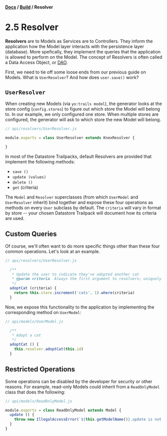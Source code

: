 #### [Docs](../../) / [Build](./) / Resolver

# 2.5 Resolver

**Resolvers** are to Models as Services are to Controllers. They inform the application how the Model layer interacts with the persistence layer (database). More spefically, they implement the queries that the application is allowed to perform on the Model. The concept of Resolvers is often called a Data Access Object, or [DAO](https://en.wikipedia.org/wiki/Data_access_object).

First, we need to tie off some loose ends from our previous guide on Models. What is `UserResolver`? And how does `user.save()` work?

## `UserResolver`

When creating new Models (via `yo:trails model`), the generator looks at the store config (`config.stores`) to figure out which store the Model will belong to. In our example, we only configured one store. When multiple stores are configured, the generator will ask to which store the new Model will belong.

```js
// api/resolvers/UserResolver.js

module.exports = class UserResolver extends KnexResolver {

}
```

In most of the Datastore Trailpacks, default Resolvers are provided that implement the following methods:
- `save ()`
- `update (values)`
- `delete ()`
- `get` (criteria)

The `Model` and `Resolver` superclasses (from which `UserModel` and `UserResolver` inherit) bind together and expose these four operations as methods on every `User` subclass by default. The `criteria` will vary in format by store -- your chosen Datastore Trailpack will document how its criteria are used.

## Custom Queries

Of course, we'll often want to do more specific things other than these four common operations. Let's look at an example.

```js
// api/resolvers/UserResolver.js

  /**
   * Update the user to indicate they've adopted another cat
   * @param criteria  Always the first argument to resolvers; uniquely identifies object
   */
  adoptCat (criteria) {
    return this.store.increment('cats', 1).where(criteria)
  }
```

Now, we expose this functionality to the application by implementing the corresponding method on `UserModel`:

```js
// api/models/UserModel.js

  /**
   * Adopt a cat
   */
  adoptCat () {
    this.resolver.adoptCat(this.id)
  }
```

## Restricted Operations

Some operations can be disabled by the developer for security or other reasons. For example, read-only Models could inherit from a `ReadOnlyModel` class that does the following:

```js
// api/models/ReadOnlyModel.js

module.exports = class ReadOnlyModel extends Model {
  update () {
    throw new IllegalAccessError(`${this.getModelName()}.update is not allowed by the server`)
  }
}
```
